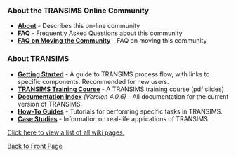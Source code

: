 ### About the TRANSIMS Online Community ###
  * **[About](AboutTheCommunity.md)** - Describes this on-line community
  * **[FAQ](FAQ.md)** - Frequently Asked Questions about this community
  * **[FAQ on Moving the Community](FAQCommunityMove.md)** - FAQ on moving this community

### About TRANSIMS ###
  * **[Getting Started](GettingStarted.md)** - A guide to TRANSIMS process flow, with links to specific components. Recommended for new users.
  * **[TRANSIMS Training Course](TrainingIndex.md)** - A TRANSIMS training course (pdf slides)
  * **[Documentation Index](DocumentationIndex.md)** _(Version 4.0.6)_ - All documentation for the current version of TRANSIMS.
  * **[How-To Guides](HowToIndex.md)** - Tutorials for performing specific tasks in TRANSIMS.
  * **[Case Studies](CaseStudies.md)** - Information on real-life applications of TRANSIMS.


[Click here to view a list of all wiki pages.](http://code.google.com/p/transims/w/list)

[Back to Front Page](http://code.google.com/p/transims/)